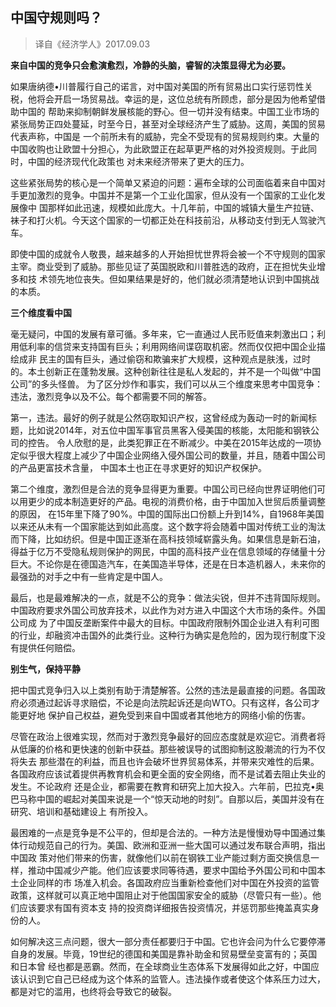 ## 中国守规则吗？
>译自《经济学人》2017.09.03

**来自中国的竞争只会愈演愈烈，冷静的头脑，睿智的决策显得尤为必要。**

如果唐纳德•川普履行自己的诺言，对中国对美国的所有贸易出口实行惩罚性关税，他将会开启一场贸易战。幸运的是，这位总统有所顾虑，部分是因为他希望借助中国的
帮助来抑制朝鲜发展核能的野心。但一切并没有结束。中国工业市场的紧张局势正四处蔓延，时至今日，甚至对全球经济产生了威胁。这周，美国的贸易代表声称，中国是
一个前所未有的威胁，完全不受现有的贸易规则约束。大量的中国收购也让欧盟十分担心，为此欧盟正在起草更严格的对外投资规则。于此同时，中国的经济现代化政策也
对未来经济带来了更大的压力。

这些紧张局势的核心是一个简单又紧迫的问题：遍布全球的公司面临着来自中国对手更加激烈的竞争。中国并不是第一个工业化国家，但从没有一个国家的工业化发展像中
国那样如此迅速，规模如此庞大。十几年前，中国的城镇大量生产拉链、袜子和打火机。今天这个国家的一切都正处在科技前沿，从移动支付到无人驾驶汽车。

即使中国的成就令人敬畏，越来越多的人开始担忧世界将会被一个不守规则的国家主宰。商业受到了威胁。那些见证了英国脱欧和川普胜选的政府，正在担忧失业增多和技
术领先地位丧失。但如果结果是好的，他们就必须清楚地认识到中国挑战的本质。

**三个维度看中国**

毫无疑问，中国的发展有章可循。多年来，它一直通过人民币贬值来刺激出口；利用低利率的信贷来支持国有巨头；利用网络间谍窃取机密。然而仅仅把中国企业描绘成非
民主的国有巨头，通过偷窃和欺骗来扩大规模，这种观点是肤浅，过时的。本土创新正在蓬勃发展。这种创新往往是私人发起的，并不是一个叫做“中国公司”的多头怪兽。
为了区分炒作和事实，我们可以从三个维度来思考中国竞争：违法，激烈竞争以及不公。每个都需要不同的解答。

第一，违法。最好的例子就是公然窃取知识产权，这曾经成为轰动一时的新闻标题，比如说2014年，对五位中国军事官员黑客入侵美国的核能，太阳能和钢铁公司的控告。
令人欣慰的是，此类犯罪正在不断减少。中美在2015年达成的一项协定似乎很大程度上减少了中国企业网络入侵外国公司的数量，并且，随着中国公司的产品更富技术含量，
中国本土也正在寻求更好的知识产权保护。

第二个维度，激烈但是合法的竞争显得更为重要。中国公司已经向世界证明他们可以用更少的成本制造更好的产品。电视的消费价格，由于中国加入世贸后质量调整的原因，
在15年里下降了90%。中国的国际出口份额上升到14%，自1968年美国以来还从未有一个国家能达到如此高度。这个数字将会随着中国对传统工业的淘汰而下降，比如纺织。但是中国正逐渐在高科技领域崭露头角。如果信息是新石油，得益于亿万不受隐私规则保护的网民，中国的高科技产业在信息领域的存储量十分巨大。不论你是在德国造汽车，在美国造半导体，还是在日本造机器人，未来你的最强劲的对手之中有一些肯定是中国人。

最后，也是最难解决的一点，就是不公的竞争：做法尖锐，但并不违背国际规则。中国政府要求外国公司放弃技术，以此作为对方进入中国这个大市场的条件。外国公司成
为了中国反垄断案件中最大的目标。中国政府限制外国企业进入有利可图的行业，却融资冲击国外的此类行业。这种行为确实是危险的，因为现行制度下没有提供任何赔偿。

**别生气，保持平静**

把中国式竞争归入以上类别有助于清楚解答。公然的违法是最直接的问题。各国政府必须通过起诉寻求赔偿，不论是向法院起诉还是向WTO。只有这样，各公司才能更好地
保护自己权益，避免受到来自中国或者其他地方的网络小偷的伤害。

尽管在政治上很难实现，然而对于激烈竞争最好的回应态度就是欢迎它。消费者将从低廉的价格和更快速的创新中获益。那些被误导的试图抑制这股潮流的行为不仅将失去
那些潜在的利益，而且也许会破坏世界贸易体系，并带来灾难性的后果。各国政府应该试着提供再教育机会和更全面的安全网络，而不是试着去阻止失业的发生。不论政府
还是企业，都需要在教育和研究上加大投入。六年前，巴拉克•奥巴马称中国的崛起对美国来说是一个“惊天动地的时刻”。自那以后，美国并没有在研究、培训和基础建设上
有所投入。

最困难的一点是竞争是不公平的，但却是合法的。一种方法是慢慢劝导中国通过集体行动规范自己的行为。美国、欧洲和亚洲一些大国可以通过发布联合声明，指出中国政
策对他们带来的伤害，就像他们以前在钢铁工业产能过剩方面交换信息一样，推动中国减少产能。他们应该要求同等待遇，要求中国给予外国公司和中国本土企业同样的市
场准入机会。各国政府应当重新检查他们对中国在外投资的监管政策，这样就可以真正地中国阻止对于他国国家安全的威胁（尽管只有一些）。他们应该要求有国有资本支
持的投资商详细报告投资情况，并惩罚那些掩盖真实身份的人。

如何解决这三点问题，很大一部分责任都要归于中国。它也许会问为什么它要停滞自身的发展。毕竟，19世纪的德国和美国是靠补助金和贸易壁垒变富有的；英国和日本曾
经也都是恶霸。然而，在全球商业生态体系下发展得如此之好，中国应该认识到它自己已经成为这个体系的监管人。违法操作或者使这个体系压力过大，都是对它的滥用，也终将会导致它的破裂。
